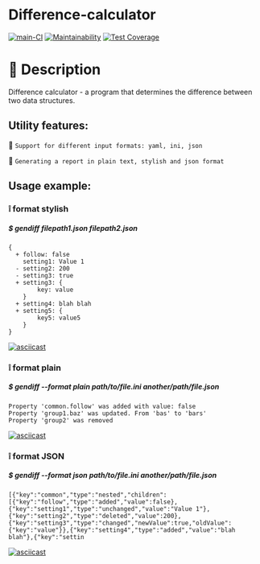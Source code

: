 # Difference-calculator

[![main-CI](https://github.com/Polt0s/frontend-project-lvl2/workflows/main-CI/badge.svg)](https://github.com/Polt0s/frontend-project-lvl2/actions)
[![Maintainability](https://api.codeclimate.com/v1/badges/ed9ae574eaa7a940c5a4/maintainability)](https://codeclimate.com/github/Polt0s/frontend-project-lvl2/maintainability)
[![Test Coverage](https://api.codeclimate.com/v1/badges/ed9ae574eaa7a940c5a4/test_coverage)](https://codeclimate.com/github/Polt0s/frontend-project-lvl2/test_coverage)

# :page_facing_up: Description

Difference calculator - a program that determines the difference between two data structures.

## Utility features:

:round_pushpin: ```Support for different input formats: yaml, ini, json```

:round_pushpin: ```Generating a report in plain text, stylish and json format```

## Usage example:

### :grey_exclamation: format stylish

##### $ gendiff filepath1.json filepath2.json

```
{
  + follow: false
    setting1: Value 1
  - setting2: 200
  - setting3: true
  + setting3: {
        key: value
    }
  + setting4: blah blah
  + setting5: {
        key5: value5
    }
}
```

[![asciicast](https://asciinema.org/a/mi1aL4b0ZqIbDkWlNjUzMQCgc.svg)](https://asciinema.org/a/mi1aL4b0ZqIbDkWlNjUzMQCgc)

### :grey_exclamation: format plain

##### $ gendiff --format plain path/to/file.ini another/path/file.json

```
Property 'common.follow' was added with value: false 
Property 'group1.baz' was updated. From 'bas' to 'bars'
Property 'group2' was removed
```

[![asciicast](https://asciinema.org/a/ejGX9uXYjw7dBHoZqwsD2RDga.svg)](https://asciinema.org/a/ejGX9uXYjw7dBHoZqwsD2RDga)

### :grey_exclamation: format JSON

##### $ gendiff --format json path/to/file.ini another/path/file.json

```
[{"key":"common","type":"nested","children":[{"key":"follow","type":"added","value":false},{"key":"setting1","type":"unchanged","value":"Value 1"},{"key":"setting2","type":"deleted","value":200},{"key":"setting3","type":"changed","newValue":true,"oldValue":{"key":"value"}},{"key":"setting4","type":"added","value":"blah blah"},{"key":"settin
```
[![asciicast](https://asciinema.org/a/JECYxrhlk0RRAWoCWelSngdcM.svg)](https://asciinema.org/a/JECYxrhlk0RRAWoCWelSngdcM)
